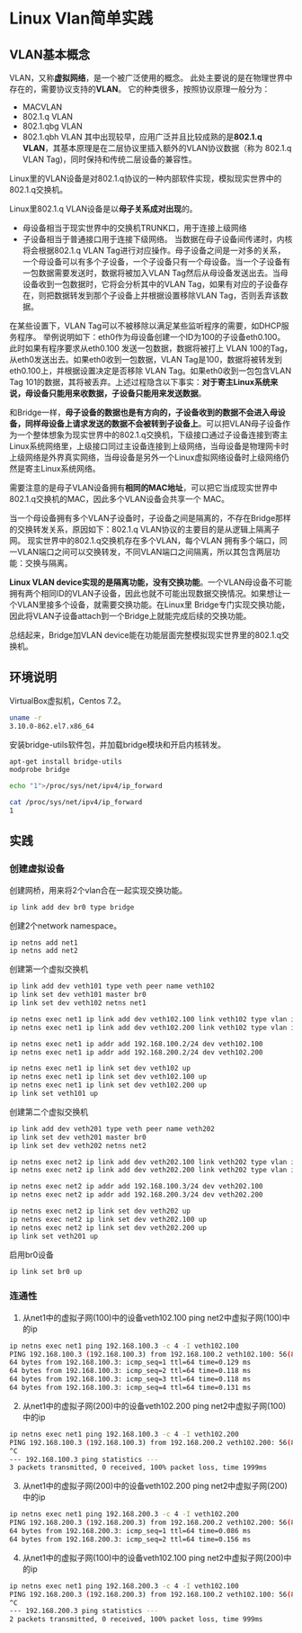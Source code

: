 # Linux Vlan简单实践
## VLAN基本概念
VLAN，又称**虚拟网络**，是一个被广泛使用的概念。
此处主要说的是在物理世界中存在的，需要协议支持的**VLAN**。
它的种类很多，按照协议原理一般分为：
* MACVLAN
* 802.1.q VLAN
* 802.1.qbg VLAN
* 802.1.qbh VLAN
其中出现较早，应用广泛并且比较成熟的是**802.1.q VLAN**，其基本原理是在二层协议里插入额外的VLAN协议数据（称为 802.1.q VLAN Tag)，同时保持和传统二层设备的兼容性。

Linux里的VLAN设备是对802.1.q协议的一种内部软件实现，模拟现实世界中的802.1.q交换机。

Linux里802.1.q VLAN设备是以**母子关系成对出现**的。
* 母设备相当于现实世界中的交换机TRUNK口，用于连接上级网络
* 子设备相当于普通接口用于连接下级网络。
当数据在母子设备间传递时，内核将会根据802.1.q VLAN Tag进行对应操作。母子设备之间是一对多的关系，一个母设备可以有多个子设备，一个子设备只有一个母设备。当一个子设备有一包数据需要发送时，数据将被加入VLAN Tag然后从母设备发送出去。当母设备收到一包数据时，它将会分析其中的VLAN Tag，如果有对应的子设备存在，则把数据转发到那个子设备上并根据设置移除VLAN Tag，否则丢弃该数据。

在某些设置下，VLAN Tag可以不被移除以满足某些监听程序的需要，如DHCP服务程序。
举例说明如下：eth0作为母设备创建一个ID为100的子设备eth0.100。此时如果有程序要求从eth0.100 发送一包数据，数据将被打上 VLAN 100的Tag，从eth0发送出去。如果eth0收到一包数据，VLAN Tag是100，数据将被转发到eth0.100上，并根据设置决定是否移除 VLAN Tag。如果eth0收到一包包含VLAN Tag 101的数据，其将被丢弃。上述过程隐含以下事实：**对于寄主Linux系统来说，母设备只能用来收数据，子设备只能用来发送数据**。

和Bridge一样，**母子设备的数据也是有方向的，子设备收到的数据不会进入母设备，同样母设备上请求发送的数据不会被转到子设备上**。可以把VLAN母子设备作为一个整体想象为现实世界中的802.1.q交换机，下级接口通过子设备连接到寄主Linux系统网络里，上级接口同过主设备连接到上级网络，当母设备是物理网卡时上级网络是外界真实网络，当母设备是另外一个Linux虚拟网络设备时上级网络仍然是寄主Linux系统网络。

需要注意的是母子VLAN设备拥有**相同的MAC地址**，可以把它当成现实世界中802.1.q交换机的MAC，因此多个VLAN设备会共享一个 MAC。

当一个母设备拥有多个VLAN子设备时，子设备之间是隔离的，不存在Bridge那样的交换转发关系，原因如下：802.1.q VLAN协议的主要目的是从逻辑上隔离子网。
现实世界中的802.1.q交换机存在多个VLAN，每个VLAN 拥有多个端口，同一VLAN端口之间可以交换转发，不同VLAN端口之间隔离，所以其包含两层功能：交换与隔离。

**Linux VLAN device实现的是隔离功能，没有交换功能**。一个VLAN母设备不可能拥有两个相同ID的VLAN子设备，因此也就不可能出现数据交换情况。如果想让一个VLAN里接多个设备，就需要交换功能。在Linux里 Bridge专门实现交换功能，因此将VLAN子设备attach到一个Bridge上就能完成后续的交换功能。

总结起来，Bridge加VLAN device能在功能层面完整模拟现实世界里的802.1.q交换机。

## 环境说明
VirtualBox虚拟机，Centos 7.2。
```sh
uname -r
3.10.0-862.el7.x86_64
```
安装bridge-utils软件包，并加载bridge模块和开启内核转发。
```sh
apt-get install bridge-utils
modprobe bridge

echo "1">/proc/sys/net/ipv4/ip_forward

cat /proc/sys/net/ipv4/ip_forward
1
```
## 实践
### 创建虚拟设备
创建网桥，用来将2个vlan合在一起实现交换功能。
```sh
ip link add dev br0 type bridge
```
创建2个network namespace。
```sh
ip netns add net1
ip netns add net2
```
创建第一个虚拟交换机
```sh
ip link add dev veth101 type veth peer name veth102
ip link set dev veth101 master br0
ip link set dev veth102 netns net1

ip netns exec net1 ip link add dev veth102.100 link veth102 type vlan id 100
ip netns exec net1 ip link add dev veth102.200 link veth102 type vlan id 200

ip netns exec net1 ip addr add 192.168.100.2/24 dev veth102.100
ip netns exec net1 ip addr add 192.168.200.2/24 dev veth102.200

ip netns exec net1 ip link set dev veth102 up
ip netns exec net1 ip link set dev veth102.100 up
ip netns exec net1 ip link set dev veth102.200 up
ip link set veth101 up
```
创建第二个虚拟交换机
```sh
ip link add dev veth201 type veth peer name veth202
ip link set dev veth201 master br0
ip link set dev veth202 netns net2

ip netns exec net2 ip link add dev veth202.100 link veth202 type vlan id 100
ip netns exec net2 ip link add dev veth202.200 link veth202 type vlan id 200

ip netns exec net2 ip addr add 192.168.100.3/24 dev veth202.100
ip netns exec net2 ip addr add 192.168.200.3/24 dev veth202.200

ip netns exec net2 ip link set dev veth202 up
ip netns exec net2 ip link set dev veth202.100 up
ip netns exec net2 ip link set dev veth202.200 up
ip link set veth201 up
```
启用br0设备
```sh
ip link set br0 up
```

### 连通性
1. 从net1中的虚拟子网(100)中的设备veth102.100 ping net2中虚拟子网(100)中的ip
```sh
ip netns exec net1 ping 192.168.100.3 -c 4 -I veth102.100
PING 192.168.100.3 (192.168.100.3) from 192.168.100.2 veth102.100: 56(84) bytes of data.
64 bytes from 192.168.100.3: icmp_seq=1 ttl=64 time=0.129 ms
64 bytes from 192.168.100.3: icmp_seq=2 ttl=64 time=0.118 ms
64 bytes from 192.168.100.3: icmp_seq=3 ttl=64 time=0.118 ms
64 bytes from 192.168.100.3: icmp_seq=4 ttl=64 time=0.131 ms
```
2. 从net1中的虚拟子网(200)中的设备veth102.200 ping net2中虚拟子网(100)中的ip
```sh
ip netns exec net1 ping 192.168.100.3 -c 4 -I veth102.200
PING 192.168.100.3 (192.168.100.3) from 192.168.200.2 veth102.200: 56(84) bytes of data.
^C
--- 192.168.100.3 ping statistics ---
3 packets transmitted, 0 received, 100% packet loss, time 1999ms
```
3. 从net1中的虚拟子网(200)中的设备veth102.200 ping net2中虚拟子网(200)中的ip
```sh
ip netns exec net1 ping 192.168.200.3 -c 4 -I veth102.200
PING 192.168.200.3 (192.168.200.3) from 192.168.200.2 veth102.200: 56(84) bytes of data.
64 bytes from 192.168.200.3: icmp_seq=1 ttl=64 time=0.086 ms
64 bytes from 192.168.200.3: icmp_seq=2 ttl=64 time=0.156 ms
```
4. 从net1中的虚拟子网(100)中的设备veth102.100 ping net2中虚拟子网(200)中的ip
```sh
ip netns exec net1 ping 192.168.200.3 -c 4 -I veth102.100
PING 192.168.200.3 (192.168.200.3) from 192.168.100.2 veth102.100: 56(84) bytes of data.
^C
--- 192.168.200.3 ping statistics ---
2 packets transmitted, 0 received, 100% packet loss, time 999ms
```



